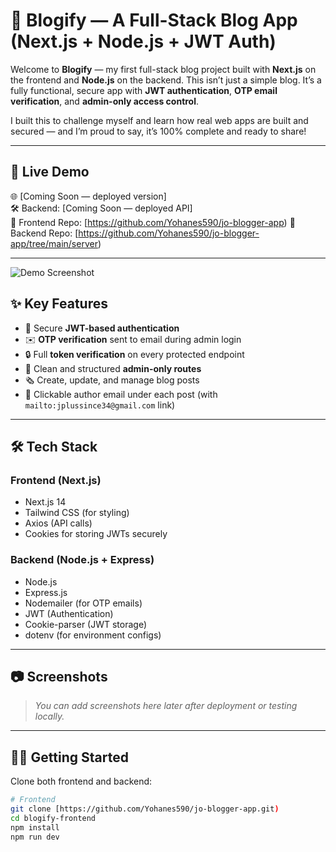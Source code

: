 # 📝 Blogify — A Full-Stack Blog App (Next.js + Node.js + JWT Auth)

Welcome to **Blogify** — my first full-stack blog project built with **Next.js** on the frontend and **Node.js** on the backend. This isn’t just a simple blog. It’s a fully functional, secure app with **JWT authentication**, **OTP email verification**, and **admin-only access control**.

I built this to challenge myself and learn how real web apps are built and secured — and I’m proud to say, it’s 100% complete and ready to share!

---

## 🚀 Live Demo

🌐 [Coming Soon — deployed version]  
🛠️ Backend: [Coming Soon — deployed API]  
📁 Frontend Repo: [https://github.com/Yohanes590/jo-blogger-app)
📁 Backend Repo: [https://github.com/Yohanes590/jo-blogger-app/tree/main/server)

---
![Demo Screenshot](./screen)
## ✨ Key Features

- 🔐 Secure **JWT-based authentication**
- ✉️ **OTP verification** sent to email during admin login
- 🔒 Full **token verification** on every protected endpoint
- 🧠 Clean and structured **admin-only routes**
- 🗞️ Create, update, and manage blog posts
- 📧 Clickable author email under each post (with `mailto:jplussince34@gmail.com` link)

---

## 🛠 Tech Stack

### Frontend (Next.js)
- Next.js 14
- Tailwind CSS (for styling)
- Axios (API calls)
- Cookies for storing JWTs securely

### Backend (Node.js + Express)
- Node.js
- Express.js
- Nodemailer (for OTP emails)
- JWT (Authentication)
- Cookie-parser (JWT storage)
- dotenv (for environment configs)

---

## 📷 Screenshots

> _You can add screenshots here later after deployment or testing locally._

---

## 🧑‍💻 Getting Started

Clone both frontend and backend:

```bash
# Frontend
git clone [https://github.com/Yohanes590/jo-blogger-app.git)
cd blogify-frontend
npm install
npm run dev
